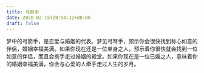 ```yaml
---
title: 弓箭手
date: 2020-02-15T20:54:12+08:00
draft: false
---
```


梦中的弓箭手，是恋爱与婚姻的代表。梦见弓弩手，预示你会很快找到称心如意的伴侣，婚姻幸福美满。如果你现在还是一位单身之人，预示着你很快就会找到一位如意的伴侣，而且会携手走过婚姻的殿堂。如果你现在是一位已婚之人，意味着你的婚姻幸福美满，你会与心爱的人牵手走过人生的岁月。